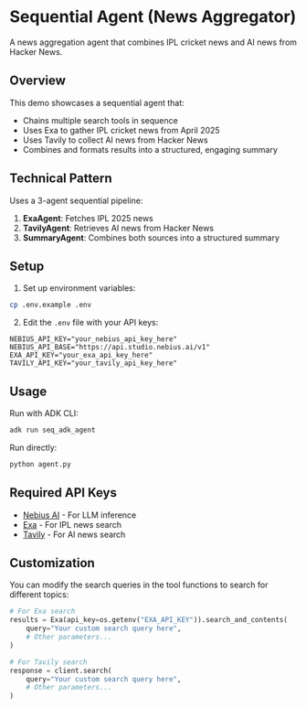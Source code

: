 # Sequential Agent (News Aggregator)

A news aggregation agent that combines IPL cricket news and AI news from Hacker News.

## Overview

This demo showcases a sequential agent that:
- Chains multiple search tools in sequence
- Uses Exa to gather IPL cricket news from April 2025
- Uses Tavily to collect AI news from Hacker News
- Combines and formats results into a structured, engaging summary

## Technical Pattern

Uses a 3-agent sequential pipeline:
1. **ExaAgent**: Fetches IPL 2025 news
2. **TavilyAgent**: Retrieves AI news from Hacker News
3. **SummaryAgent**: Combines both sources into a structured summary

## Setup

1. Set up environment variables:
```bash
cp .env.example .env
```

2. Edit the `.env` file with your API keys:
```
NEBIUS_API_KEY="your_nebius_api_key_here"
NEBIUS_API_BASE="https://api.studio.nebius.ai/v1"
EXA_API_KEY="your_exa_api_key_here"
TAVILY_API_KEY="your_tavily_api_key_here"
```

## Usage

Run with ADK CLI:
```bash
adk run seq_adk_agent
```

Run directly:
```bash
python agent.py
```

## Required API Keys

- [Nebius AI](https://dub.sh/AIStudio) - For LLM inference
- [Exa](https://exa.ai/) - For IPL news search
- [Tavily](https://tavily.com/) - For AI news search

## Customization

You can modify the search queries in the tool functions to search for different topics:

```python
# For Exa search
results = Exa(api_key=os.getenv("EXA_API_KEY")).search_and_contents(
    query="Your custom search query here",
    # Other parameters...
)

# For Tavily search
response = client.search(
    query="Your custom search query here",
    # Other parameters...
)
``` 